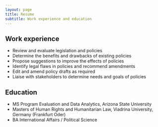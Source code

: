 ```yaml
---
layout: page
title: Resume
subtitle: Work experience and education
---
```


## Work experience

- Review and evaluate legislation and policies
- Determine the benefits and drawbacks of existing policies
- Propose suggestions to improve the effects of policies
- Identify legal flaws in policies and recommend amendments
- Edit and amend policy drafts as required
- Liaise with stakeholders to determine needs and goals of policies

## Education

- MS Program Evaluation and Data Analytics, Arizona State University
- Masters of Human Rights and Humanitarian Law, Viadrina University, Germany (Frankfurt Oder)
- BA International Affairs / Political Science 

